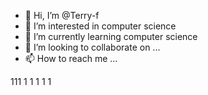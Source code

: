 - 👋 Hi, I’m @Terry-f
- 👀 I’m interested in computer science
- 🌱 I’m currently learning computer science
- 💞️ I’m looking to collaborate on ...
- 📫 How to reach me ...

<!---
Ekko-f/Ekko-f is a ✨ special ✨ repository because its `README.md` (this file) appears on your GitHub profile.
You can click the Preview link to take a look at your changes.
--->

111
1
1
1
1
1
